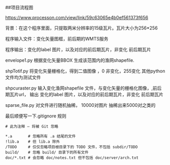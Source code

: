 
##项目流程图

https://www.processon.com/view/link/59c63065e4b0ef561373f656

背景：在这个程序里面，只提取两米分辨率的15级瓦片。瓦片大小为256*256

程序输入文件：变化矢量图框，前后期的WMTS服务

程序输出：变化的label 图片，以及对应的前后期瓦片，非变化 前后期瓦片


envelope1.py 根据变化矢量BBOX 生成该范围内的渔网shapefile.

shpTotif.py 将变化矢量栅格化，得到二值图像 ，0 非变化，255变化
其他python 文件均为测试文件

shpcuraster.py 输入变化渔网shapefile 文件，与变化矢量的栅格化图像，,前后期瓦片url，
输出 变化的label 图片，以及对应的前后期瓦片，非变化 前后期瓦片

sparse_file.py 对文件进行随机抽稀， 10000对图片 抽稀出来5000对之类的


最后顺便写一下.gitignore 规则

```
# 此为注释 – 将被 Git 忽略

*.a       # 忽略所有 .a 结尾的文件
!lib.a    # 但 lib.a 除外
/TODO     # 仅仅忽略项目根目录下的 TODO 文件，不包括 subdir/TODO
build/    # 忽略 build/ 目录下的所有文件
doc/*.txt # 会忽略 doc/notes.txt 但不包括 doc/server/arch.txt

```
